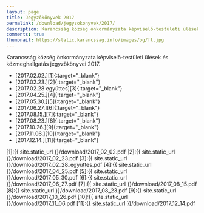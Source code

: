 ```yaml
---
layout: page
title: Jegyzőkönyvek 2017
permalink: /download/jegyzokonyvek/2017/
description: Karancsság község önkormányzata képviselő-testületi ülések és közmeghallgatás jegyzőkönyvei 2017.
comments: true
thumbnail: https://static.karancssag.info/images/og/ft.jpg
---
```


Karancsság község önkormányzata képviselő-testületi ülések és közmeghallgatás jegyzőkönyvei 2017.

+ [2017.02.02.][1]{:target="_blank"}
+ [2017.02.23.][2]{:target="_blank"}
+ [2017.02.28 együttes][3]{:target="_blank"}
+ [2017.04.25.][4]{:target="_blank"}
+ [2017.05.30.][5]{:target="_blank"}
+ [2017.06.27.][6]{:target="_blank"}
+ [2017.08.15.][7]{:target="_blank"}
+ [2017.08.23.][8]{:target="_blank"}
+ [2017.10.26.][9]{:target="_blank"}
+ [2017.11.06.][10]{:target="_blank"}
+ [2017.12.14.][11]{:target="_blank"}

[1]:{{ site.static_url }}/download/2017_02_02.pdf
[2]:{{ site.static_url }}/download/2017_02_23.pdf
[3]:{{ site.static_url }}/download/2017_02_28_egyuttes.pdf
[4]:{{ site.static_url }}/download/2017_04_25.pdf
[5]:{{ site.static_url }}/download/2017_05_30.pdf
[6]:{{ site.static_url }}/download/2017_06_27.pdf
[7]:{{ site.static_url }}/download/2017_08_15.pdf
[8]:{{ site.static_url }}/download/2017_08_23.pdf
[9]:{{ site.static_url }}/download/2017_10_26.pdf
[10]:{{ site.static_url }}/download/2017_11_06.pdf
[11]:{{ site.static_url }}/download/2017_12_14.pdf

